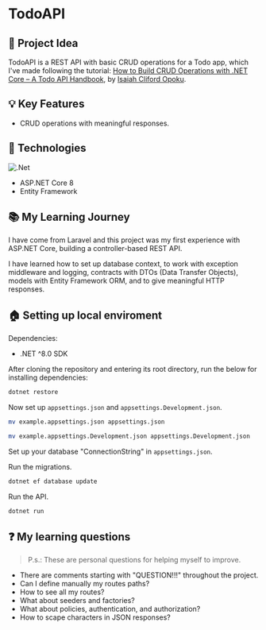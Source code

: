 # TodoAPI

## 📌 Project Idea

TodoAPI is a REST API with basic CRUD operations for a Todo app, which I've made following the tutorial: [How to Build CRUD Operations with .NET Core – A Todo API Handbook](freecodecamp.org/news/build-cr87836a7f-7f61-4ff5-895a-02a1dd5ca594ud-operations-with-dotnet-core-handbook/#step-11), by [Isaiah Cliford Opoku](https://www.freecodecamp.org/news/author/isaiahcliffordopoku/).

## 💡 Key Features

- CRUD operations with meaningful responses.

## 🔧 Technologies

![.Net](https://img.shields.io/badge/.NET-5C2D91?style=for-the-badge&logo=.net&logoColor=white)
 
- ASP.NET Core 8
- Entity Framework

## 📚 My Learning Journey

I have come from Laravel and this project was my first experience with ASP.NET Core, building a controller-based REST API.

I have learned how to set up database context, to work with exception middleware and logging, contracts with DTOs (Data Transfer Objects), models with Entity Framework ORM, and to give meaningful HTTP responses.

## 🏠 Setting up local enviroment

Dependencies:
- .NET ^8.0 SDK

After cloning the repository and entering its root directory, run the below for installing dependencies:
```sh
dotnet restore
```

Now set up `appsettings.json` and `appsettings.Development.json`.
```sh
mv example.appsettings.json appsettings.json

mv example.appsettings.Development.json appsettings.Development.json
```

Set up your database "ConnectionString" in `appsettings.json`.

Run the migrations.
```sh
dotnet ef database update
```

Run the API.
```sh
dotnet run
```

## ❓ My learning questions

> P.s.: These are personal questions for helping myself to improve.

- There are comments starting with "QUESTION!!!" throughout the project.
- Can I define manually my routes paths?
- How to see all my routes?
- What about seeders and factories?
- What about policies, authentication, and authorization?
- How to scape characters in JSON responses?